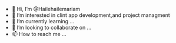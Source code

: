 - 👋 Hi, I’m @Hailehailemariam
- 👀 I’m interested in clint app development,and project managment
- 🌱 I’m currently learning ...
- 💞️ I’m looking to collaborate on ...
- 📫 How to reach me ...

<!---
Hailehailemariam/Hailehailemariam is a ✨ special ✨ repository because its `README.md` (this file) appears on your GitHub profile.
You can click the Preview link to take a look at your changes.
--->

